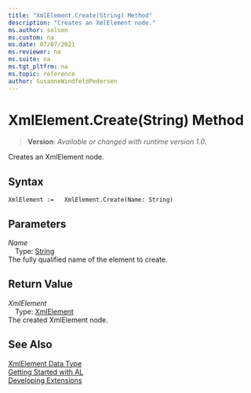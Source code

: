 ```yaml
---
title: "XmlElement.Create(String) Method"
description: "Creates an XmlElement node."
ms.author: solsen
ms.custom: na
ms.date: 07/07/2021
ms.reviewer: na
ms.suite: na
ms.tgt_pltfrm: na
ms.topic: reference
author: SusanneWindfeldPedersen
---
```

[//]: # (START>DO_NOT_EDIT)
[//]: # (IMPORTANT:Do not edit any of the content between here and the END>DO_NOT_EDIT.)
[//]: # (Any modifications should be made in the .xml files in the ModernDev repo.)
# XmlElement.Create(String) Method
> **Version**: _Available or changed with runtime version 1.0._

Creates an XmlElement node.


## Syntax
```AL
XmlElement :=   XmlElement.Create(Name: String)
```
## Parameters
*Name*  
&emsp;Type: [String](/dynamics365/business-central/dev-itpro/developer/methods-auto/text/text-data-type)  
The fully qualified name of the element to create.  


## Return Value
*XmlElement*  
&emsp;Type: [XmlElement](xmlelement-data-type.md)  
The created XmlElement node.


[//]: # (IMPORTANT: END>DO_NOT_EDIT)
## See Also
[XmlElement Data Type](xmlelement-data-type.md)  
[Getting Started with AL](../../devenv-get-started.md)  
[Developing Extensions](../../devenv-dev-overview.md)